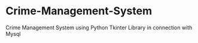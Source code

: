 # Crime-Management-System
Crime Management System using Python Tkinter Library in connection with Mysql
